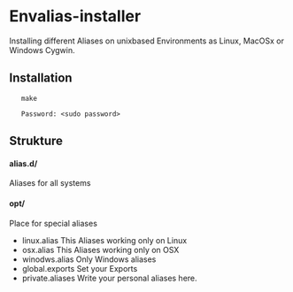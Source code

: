 # Envalias-installer
Installing different Aliases on unixbased Environments as Linux, MacOSx or Windows Cygwin.

## Installation

```
   make

   Password: <sudo password>
```

## Strukture

#### alias.d/
Aliases for all systems

#### opt/
Place for special aliases
- linux.alias
This Aliases working only on Linux
- osx.alias
This Aliases working only on OSX
- winodws.alias
Only Windows aliases
- global.exports
Set your Exports
- private.aliases
Write your personal aliases here.


